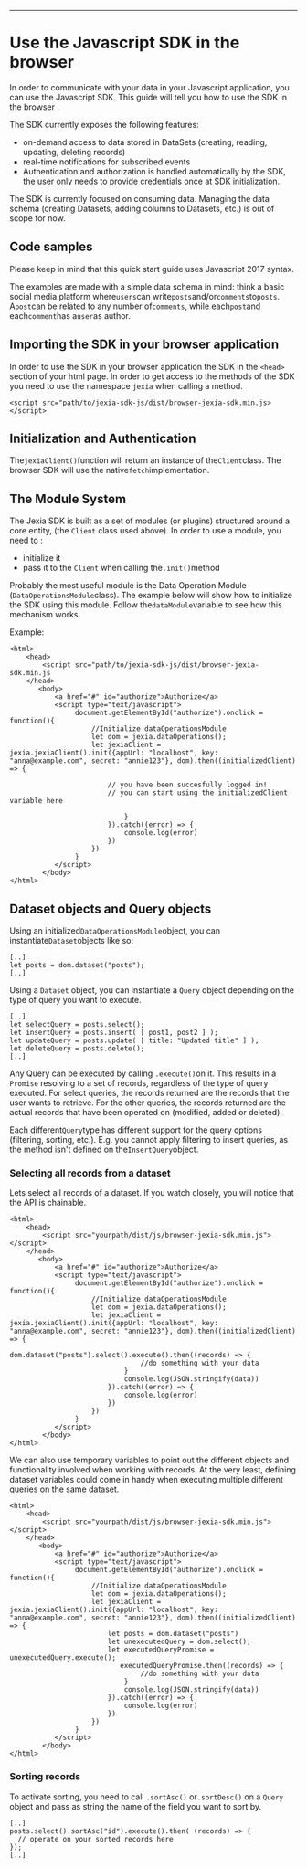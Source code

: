 
---

# Use the Javascript SDK in the browser

In order to communicate with your data in your Javascript application, you can use the Javascript SDK. This guide will tell you how to use the SDK in the browser .

The SDK currently exposes the following features:

* on-demand access to data stored in DataSets \(creating, reading, updating, deleting records\)
* real-time notifications for subscribed events
* Authentication and authorization is handled automatically by the SDK, the user only needs to provide credentials once at SDK initialization.

The SDK is currently focused on consuming data. Managing the data schema \(creating Datasets, adding columns to Datasets, etc.\) is out of scope for now.

## Code samples

Please keep in mind that this quick start guide uses Javascript 2017 syntax.

The examples are made with a simple data schema in mind: think a basic social media platform where`users`can write`posts`and/or`comments`to`posts`. A`post`can be related to any number of`comments`, while each`post`and each`comment`has a`user`as author.

## Importing the SDK in your browser application

In order to use the SDK in your browser application the SDK in the `<head>` section of your html page. In order to get access to the methods of the SDK you need to use the namespace `jexia` when calling a method.

```
<script src="path/to/jexia-sdk-js/dist/browser-jexia-sdk.min.js></script>
```

## Initialization and Authentication

The`jexiaClient()`function will return an instance of the`Client`class. The browser SDK will use the native`fetch`implementation.

## The Module System

The Jexia SDK is built as a set of modules \(or plugins\) structured around a core entity, \(the `Client` class used above\). In order to use a module, you need to :

* initialize it
* pass it to the `Client` when calling the`.init()`method

Probably the most useful module is the Data Operation Module \(`DataOperationsModule`class\). The example below will show how to initialize the SDK using this module. Follow the`dataModule`variable to see how this mechanism works.

Example:

```
<html>
    <head>
        <script src="path/to/jexia-sdk-js/dist/browser-jexia-sdk.min.js
    </head>
       <body>
           <a href="#" id="authorize">Authorize</a>
           <script type="text/javascript">
                document.getElementById("authorize").onclick = function(){
                    //Initialize dataOperationsModule
                    let dom = jexia.dataOperations();
                    let jexiaClient = jexia.jexiaClient().init({appUrl: "localhost", key: "anna@example.com", secret: "annie123"}, dom).then((initializedClient) => {

                        // you have been succesfully logged in!
                        // you can start using the initializedClient variable here

                            }
                        }).catch((error) => {      
                            console.log(error)
                        })
                    })
                }
           </script>
        </body>
</html>
```

## Dataset objects and Query objects

Using an initialized`DataOperationsModule`object, you can instantiate`Dataset`objects like so:

```
[..]
let posts = dom.dataset("posts");
[..]
```

Using a `Dataset` object, you can instantiate a `Query` object depending on the type of query you want to execute.

```
[..]
let selectQuery = posts.select();
let insertQuery = posts.insert( [ post1, post2 ] );
let updateQuery = posts.update( [ title: "Updated title" ] );
let deleteQuery = posts.delete();
[..]
```

Any Query can be executed by calling `.execute()`on it. This results in a `Promise` resolving to a set of records, regardless of the type of query executed.  For select queries, the records returned are the records that the user wants to retrieve. For the other queries, the records returned are the actual records that have been operated on \(modified, added or deleted\).

Each different`Query`type has different support for the query options \(filtering, sorting, etc.\). E.g. you cannot apply filtering to insert queries, as the method isn't defined on the`InsertQuery`object.

### Selecting all records from a dataset

Lets select all records of a dataset. If you watch closely, you will notice that the API is chainable.

```
<html>
    <head>
        <script src="yourpath/dist/js/browser-jexia-sdk.min.js"></script>
    </head>
       <body>
           <a href="#" id="authorize">Authorize</a>
           <script type="text/javascript">
                document.getElementById("authorize").onclick = function(){
                    //Initialize dataOperationsModule
                    let dom = jexia.dataOperations();
                    let jexiaClient = jexia.jexiaClient().init({appUrl: "localhost", key: "anna@example.com", secret: "annie123"}, dom).then((initializedClient) => {
                        dom.dataset("posts").select().execute().then((records) => {
                                //do something with your data
                            }
                            console.log(JSON.stringify(data))
                        }).catch((error) => {      
                            console.log(error)
                        })
                    })
                }
           </script>
        </body>
</html>
```

We can also use temporary variables to point out the different objects and functionality involved when working with records. At the very least, defining dataset variables could come in handy when executing multiple different queries on the same dataset.

```
<html>
    <head>
        <script src="yourpath/dist/js/browser-jexia-sdk.min.js"></script>
    </head>
       <body>
           <a href="#" id="authorize">Authorize</a>
           <script type="text/javascript">
                document.getElementById("authorize").onclick = function(){
                    //Initialize dataOperationsModule
                    let dom = jexia.dataOperations();
                    let jexiaClient = jexia.jexiaClient().init({appUrl: "localhost", key: "anna@example.com", secret: "annie123"}, dom).then((initializedClient) => {
                        let posts = dom.dataset("posts")
                        let unexecutedQuery = dom.select();
                        let executedQueryPromise = unexecutedQuery.execute();
                           executedQueryPromise.then((records) => {
                                //do something with your data
                            }
                            console.log(JSON.stringify(data))
                        }).catch((error) => {      
                            console.log(error)
                        })
                    })
                }
           </script>
        </body>
</html>
```

### Sorting records

To activate sorting, you need to call `.sortAsc()` or`.sortDesc()` on a `Query` object and pass as string the name of the field you want to sort by.

```
 [..]
posts.select().sortAsc("id").execute().then( (records) => {
  // operate on your sorted records here
});
[..]
```



